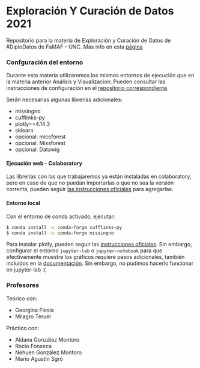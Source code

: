 # Exploración Y Curación de Datos 2021

Repositorio para la materia de Exploración y Curación de Datos de #DiploDatos de FaMAF - UNC. Más info en esta [página](http://diplodatos.famaf.unc.edu.ar/analisis-y-curacion-de-datos/)

### Confguración del entorno ###

Durante esta materia utilizaremos los mismos entornos de ejecución que en la materia anterior Análisis y Visualización. Pueden consultar las instrucciones de configuración en el [repositorio correspondiente](https://github.com/DiploDatos/AnalisisyVisualizacion/).

Serán necesarias algunas librerías adicionales:
  * missingno
  * cufflinks-py
  * plotly==4.14.3
  * sklearn
  * opcional: miceforest
  * opcional: Missforest
  * opcional: Datawig

#### Ejecución web - Colaboratory

Las librerías con las que trabajaremos ya están instaladas en colaboratory, pero en caso de que no puedan importarlas o que no sea la versión correcta, pueden seguir [las instrucciones oficiales](https://colab.research.google.com/notebooks/snippets/importing_libraries.ipynb) para agregarlas.

#### Entorno local

Con el entorno de conda activado, ejecutar:

```bash
$ conda install -c conda-forge cufflinks-py
$ conda install -c conda-forge missingno
```

Para instalar plotly, pueden seguir las [instrucciones oficiales](https://plotly.com/python/getting-started/#installation). Sin embargo, configurar el entorno `jupyter-lab` o `jupyter-notebook` para que efectivamente muestre los gráficos requiere pasos adicionales, también incluidos en la [documentación](https://plotly.com/python/getting-started/#jupyter-notebook-support). Sin embargo, no pudimos hacerlo funcionar en jupyter-lab :( 

### Profesores ###

Teórico con:
* Georgina Flesia
* Milagro Teruel

Práctico con:
* Aldana González Montoro
* Rocio Fonseca
* Nehuen González Montoro
* Mario Agustín Sgró

